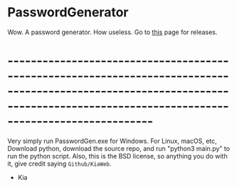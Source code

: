# PasswordGenerator
Wow. A password generator. How useless.
Go to [this](https://github.com/KiaWeb/PasswordGenerator/) page for releases.
# ---------------------------------------------------------------------------------------------------------------------------------------------------------------------------------
Very simply run PasswordGen.exe for Windows. For Linux, macOS, etc, Download python, download the source repo, and run "python3 main.py" to run the python script.
Also, this is the BSD license, so anything you do with it, give credit saying `Github/KiaWeb`.
- Kia
